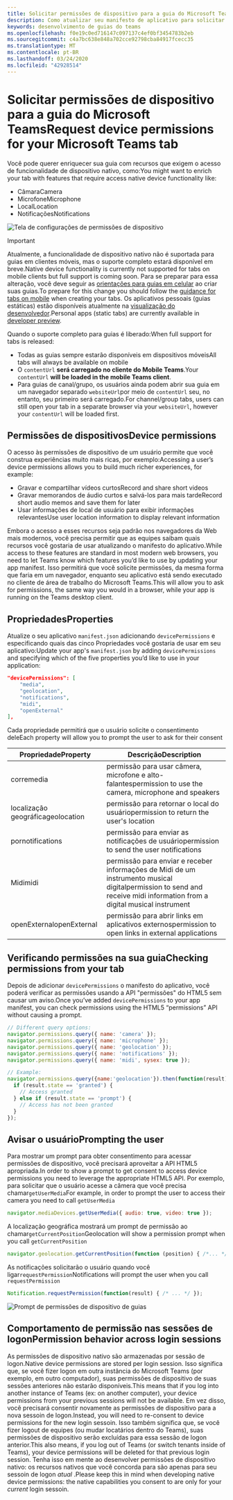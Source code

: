 ```yaml
---
title: Solicitar permissões de dispositivo para a guia do Microsoft Teams
description: Como atualizar seu manifesto de aplicativo para solicitar acesso a recursos nativos que geralmente exigem o consentimento do usuário
keywords: desenvolvimento de guias do teams
ms.openlocfilehash: f0e19c0ed716147c097137c4ef0bf3454783b2eb
ms.sourcegitcommit: c4a7bc638e848a702cce92798cba84917fcecc35
ms.translationtype: MT
ms.contentlocale: pt-BR
ms.lasthandoff: 03/24/2020
ms.locfileid: "42928514"
---
```

# <a name="request-device-permissions-for-your-microsoft-teams-tab"></a><span data-ttu-id="6a064-104">Solicitar permissões de dispositivo para a guia do Microsoft Teams</span><span class="sxs-lookup"><span data-stu-id="6a064-104">Request device permissions for your Microsoft Teams tab</span></span>

<span data-ttu-id="6a064-105">Você pode querer enriquecer sua guia com recursos que exigem o acesso de funcionalidade de dispositivo nativo, como:</span><span class="sxs-lookup"><span data-stu-id="6a064-105">You might want to enrich your tab with features that require access native device functionality like:</span></span>

* <span data-ttu-id="6a064-106">Câmara</span><span class="sxs-lookup"><span data-stu-id="6a064-106">Camera</span></span>
* <span data-ttu-id="6a064-107">Microfone</span><span class="sxs-lookup"><span data-stu-id="6a064-107">Microphone</span></span>
* <span data-ttu-id="6a064-108">Local</span><span class="sxs-lookup"><span data-stu-id="6a064-108">Location</span></span>
* <span data-ttu-id="6a064-109">Notificações</span><span class="sxs-lookup"><span data-stu-id="6a064-109">Notifications</span></span>

![Tela de configurações de permissões de dispositivo](~/assets/images/tabs/device-permissions.png)

> [!IMPORTANT]
> <span data-ttu-id="6a064-111">Atualmente, a funcionalidade de dispositivo nativo não é suportada para guias em clientes móveis, mas o suporte completo estará disponível em breve.</span><span class="sxs-lookup"><span data-stu-id="6a064-111">Native device functionality is currently not supported for tabs on mobile clients but full support is coming soon.</span></span> <span data-ttu-id="6a064-112">Para se preparar para essa alteração, você deve seguir as [orientações para guias em celular](~/tabs/design/tabs-mobile.md) ao criar suas guias.</span><span class="sxs-lookup"><span data-stu-id="6a064-112">To prepare for this change you should follow the [guidance for tabs on mobile](~/tabs/design/tabs-mobile.md) when creating your tabs.</span></span> <span data-ttu-id="6a064-113">Os aplicativos pessoais (guias estáticas) estão disponíveis atualmente na [visualização do desenvolvedor](~/resources/dev-preview/developer-preview-intro.md).</span><span class="sxs-lookup"><span data-stu-id="6a064-113">Personal apps (static tabs) are currently available in [developer preview](~/resources/dev-preview/developer-preview-intro.md).</span></span>
>
> <span data-ttu-id="6a064-114">Quando o suporte completo para guias é liberado:</span><span class="sxs-lookup"><span data-stu-id="6a064-114">When full support for tabs is released:</span></span>
>
> * <span data-ttu-id="6a064-115">Todas as guias sempre estarão disponíveis em dispositivos móveis</span><span class="sxs-lookup"><span data-stu-id="6a064-115">All tabs will always be available on mobile</span></span>
> * <span data-ttu-id="6a064-116">O `contentUrl` **será carregado no cliente do Mobile Teams**.</span><span class="sxs-lookup"><span data-stu-id="6a064-116">Your `contentUrl` **will be loaded in the mobile Teams client**.</span></span>
> * <span data-ttu-id="6a064-117">Para guias de canal/grupo, os usuários ainda podem abrir sua guia em um navegador separado `websiteUrl`por meio de `contentUrl` seu, no entanto, seu primeiro será carregado.</span><span class="sxs-lookup"><span data-stu-id="6a064-117">For channel/group tabs, users can still open your tab in a separate browser via your `websiteUrl`, however your `contentUrl` will be loaded first.</span></span>  

## <a name="device-permissions"></a><span data-ttu-id="6a064-118">Permissões de dispositivos</span><span class="sxs-lookup"><span data-stu-id="6a064-118">Device permissions</span></span>

<span data-ttu-id="6a064-119">O acesso às permissões de dispositivo de um usuário permite que você construa experiências muito mais ricas, por exemplo:</span><span class="sxs-lookup"><span data-stu-id="6a064-119">Accessing a user’s device permissions allows you to build much richer experiences, for example:</span></span>

* <span data-ttu-id="6a064-120">Gravar e compartilhar vídeos curtos</span><span class="sxs-lookup"><span data-stu-id="6a064-120">Record and share short videos</span></span>
* <span data-ttu-id="6a064-121">Gravar memorandos de áudio curtos e salvá-los para mais tarde</span><span class="sxs-lookup"><span data-stu-id="6a064-121">Record short audio memos and save them for later</span></span>
* <span data-ttu-id="6a064-122">Usar informações de local de usuário para exibir informações relevantes</span><span class="sxs-lookup"><span data-stu-id="6a064-122">Use user location information to display relevant information</span></span>

<span data-ttu-id="6a064-123">Embora o acesso a esses recursos seja padrão nos navegadores da Web mais modernos, você precisa permitir que as equipes saibam quais recursos você gostaria de usar atualizando o manifesto do aplicativo.</span><span class="sxs-lookup"><span data-stu-id="6a064-123">While access to these features are standard in most modern web browsers, you need to let Teams know which features you’d like to use by updating your app manifest.</span></span> <span data-ttu-id="6a064-124">Isso permitirá que você solicite permissões, da mesma forma que faria em um navegador, enquanto seu aplicativo está sendo executado no cliente de área de trabalho do Microsoft Teams.</span><span class="sxs-lookup"><span data-stu-id="6a064-124">This will allow you to ask for permissions, the same way you would in a browser, while your app is running on the Teams desktop client.</span></span>

## <a name="properties"></a><span data-ttu-id="6a064-125">Propriedades</span><span class="sxs-lookup"><span data-stu-id="6a064-125">Properties</span></span>

<span data-ttu-id="6a064-126">Atualize o seu aplicativo `manifest.json` adicionando `devicePermissions` e especificando quais das cinco Propriedades você gostaria de usar em seu aplicativo:</span><span class="sxs-lookup"><span data-stu-id="6a064-126">Update your app's `manifest.json` by adding `devicePermissions` and specifying which of the five properties you’d like to use in your application:</span></span>

``` json
"devicePermissions": [
    "media",
    "geolocation",
    "notifications",
    "midi",
    "openExternal"
],
```

<span data-ttu-id="6a064-127">Cada propriedade permitirá que o usuário solicite o consentimento dele</span><span class="sxs-lookup"><span data-stu-id="6a064-127">Each property will allow you to prompt the user to ask for their consent</span></span>

| <span data-ttu-id="6a064-128">Propriedade</span><span class="sxs-lookup"><span data-stu-id="6a064-128">Property</span></span>      | <span data-ttu-id="6a064-129">Descrição</span><span class="sxs-lookup"><span data-stu-id="6a064-129">Description</span></span>   |
| --- | --- |
| <span data-ttu-id="6a064-130">corre</span><span class="sxs-lookup"><span data-stu-id="6a064-130">media</span></span>         | <span data-ttu-id="6a064-131">permissão para usar câmera, microfone e alto-falantes</span><span class="sxs-lookup"><span data-stu-id="6a064-131">permission to use the camera, microphone and speakers</span></span> |
| <span data-ttu-id="6a064-132">localização geográfica</span><span class="sxs-lookup"><span data-stu-id="6a064-132">geolocation</span></span>   | <span data-ttu-id="6a064-133">permissão para retornar o local do usuário</span><span class="sxs-lookup"><span data-stu-id="6a064-133">permission to return the user's location</span></span>      |
| <span data-ttu-id="6a064-134">por</span><span class="sxs-lookup"><span data-stu-id="6a064-134">notifications</span></span> | <span data-ttu-id="6a064-135">permissão para enviar as notificações de usuário</span><span class="sxs-lookup"><span data-stu-id="6a064-135">permission to send the user notifications</span></span>      |
| <span data-ttu-id="6a064-136">Midi</span><span class="sxs-lookup"><span data-stu-id="6a064-136">midi</span></span>          | <span data-ttu-id="6a064-137">permissão para enviar e receber informações de Midi de um instrumento musical digital</span><span class="sxs-lookup"><span data-stu-id="6a064-137">permission to send and receive midi information from a digital musical instrument</span></span>   |
| <span data-ttu-id="6a064-138">openExternal</span><span class="sxs-lookup"><span data-stu-id="6a064-138">openExternal</span></span>  | <span data-ttu-id="6a064-139">permissão para abrir links em aplicativos externos</span><span class="sxs-lookup"><span data-stu-id="6a064-139">permission to open links in external applications</span></span>  |

## <a name="checking-permissions-from-your-tab"></a><span data-ttu-id="6a064-140">Verificando permissões na sua guia</span><span class="sxs-lookup"><span data-stu-id="6a064-140">Checking permissions from your tab</span></span>

<span data-ttu-id="6a064-141">Depois de adicionar `devicePermissions` o manifesto do aplicativo, você poderá verificar as permissões usando a API "permissões" do HTML5 sem causar um aviso.</span><span class="sxs-lookup"><span data-stu-id="6a064-141">Once you’ve added `devicePermissions` to your app manifest, you can check permissions using the HTML5 “permissions” API without causing a prompt.</span></span>

``` Javascript
// Different query options:
navigator.permissions.query({ name: 'camera' });
navigator.permissions.query({ name: 'microphone' });
navigator.permissions.query({ name: 'geolocation' });
navigator.permissions.query({ name: 'notifications' });
navigator.permissions.query({ name: 'midi', sysex: true });

// Example:
navigator.permissions.query({name:'geolocation'}).then(function(result) {
  if (result.state == 'granted') {
    // Access granted
  } else if (result.state == 'prompt') {
    // Access has not been granted
  }
});
```

## <a name="prompting-the-user"></a><span data-ttu-id="6a064-142">Avisar o usuário</span><span class="sxs-lookup"><span data-stu-id="6a064-142">Prompting the user</span></span>

<span data-ttu-id="6a064-143">Para mostrar um prompt para obter consentimento para acessar permissões de dispositivo, você precisará aproveitar a API HTML5 apropriada.</span><span class="sxs-lookup"><span data-stu-id="6a064-143">In order to show a prompt to get consent to access device permissions you need to leverage the appropriate HTML5 API.</span></span> <span data-ttu-id="6a064-144">Por exemplo, para solicitar que o usuário acesse a câmera que você precisa chamar`getUserMedia`</span><span class="sxs-lookup"><span data-stu-id="6a064-144">For example, in order to prompt the user to access their camera you need to call `getUserMedia`</span></span>

```Javascript
navigator.mediaDevices.getUserMedia({ audio: true, video: true });
```

<span data-ttu-id="6a064-145">A localização geográfica mostrará um prompt de permissão ao chamar`getCurrentPosition`</span><span class="sxs-lookup"><span data-stu-id="6a064-145">Geolocation will  show a permission prompt when you call `getCurrentPosition`</span></span>

```Javascript
navigator.geolocation.getCurrentPosition(function (position) { /*... */ });
```

<span data-ttu-id="6a064-146">As notificações solicitarão o usuário quando você ligar`requestPermission`</span><span class="sxs-lookup"><span data-stu-id="6a064-146">Notifications will prompt the user when you call `requestPermission`</span></span>

```Javascript
Notification.requestPermission(function(result) { /* ... */ });
```

![Prompt de permissões de dispositivo de guias](~/assets/images/tabs/device-permissions-prompt.png)

## <a name="permission-behavior-across-login-sessions"></a><span data-ttu-id="6a064-148">Comportamento de permissão nas sessões de logon</span><span class="sxs-lookup"><span data-stu-id="6a064-148">Permission behavior across login sessions</span></span>

<span data-ttu-id="6a064-149">As permissões de dispositivo nativo são armazenadas por sessão de logon.</span><span class="sxs-lookup"><span data-stu-id="6a064-149">Native device permissions are stored per login session.</span></span> <span data-ttu-id="6a064-150">Isso significa que, se você fizer logon em outra instância do Microsoft Teams (por exemplo, em outro computador), suas permissões de dispositivo de suas sessões anteriores não estarão disponíveis.</span><span class="sxs-lookup"><span data-stu-id="6a064-150">This means that if you log into another instance of Teams (ex: on another computer), your device permissions from your previous sessions will not be available.</span></span> <span data-ttu-id="6a064-151">Em vez disso, você precisará consentir novamente as permissões de dispositivo para a nova sessoin de logon.</span><span class="sxs-lookup"><span data-stu-id="6a064-151">Instead, you will need to re-consent to device permissions for the new login sessoin.</span></span> <span data-ttu-id="6a064-152">Isso também significa que, se você fizer logout de equipes (ou mudar locatários dentro do Teams), suas permissões de dispositivo serão excluídas para essa sessão de logon anterior.</span><span class="sxs-lookup"><span data-stu-id="6a064-152">This also means, if you log out of Teams (or switch tenants inside of Teams), your device permissions will be deleted for that previous login session.</span></span> <span data-ttu-id="6a064-153">Tenha isso em mente ao desenvolver permissões de dispositivo nativo: os recursos nativos que você concorda para são apenas para seu sessoin de logon _atual_ .</span><span class="sxs-lookup"><span data-stu-id="6a064-153">Please keep this in mind when developing native device permissions: the native capabilities you consent to are only for your _current_ login sessoin.</span></span>